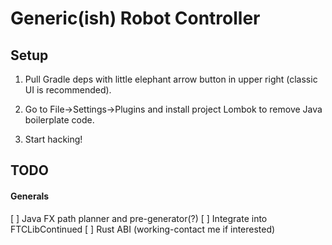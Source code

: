 
# Generic(ish) Robot Controller

## Setup

1. Pull Gradle deps with little elephant arrow button in upper right (classic UI is recommended).

2. Go to File->Settings->Plugins and install project Lombok to remove Java boilerplate code.

3. Start hacking!

## TODO

#### Generals

[ ] Java FX path planner and pre-generator(?)
[ ] Integrate into FTCLibContinued
[ ] Rust ABI (working-contact me if interested)
